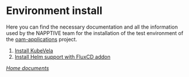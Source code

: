 # Environment install

Here you can find the necessary documentation and all the information used by the NAPPTIVE team for the installation of the test environment of the [oam-applications](https://github.com/activa-prefapp/oam-applications) project.

 1. [Install KubeVela](./kubevela.md)
 2. [Install Helm support with FluxCD addon](./fluxcd-addon.md)

*[Home documents](../README.md)*